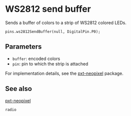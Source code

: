 # WS2812 send buffer

Sends a buffer of colors to a strip of WS2812 colored LEDs.

```sig
pins.ws2812SendBuffer(null, DigitalPin.P0);
```

## Parameters

* ``buffer``: encoded colors
* ``pin``: pin to which the strip is attached

For implementation details, see the [pxt-neopixel](https://github.com/microsoft/pxt-neopixel) package.

## See also

[pxt-neopixel](https://github.com/microsoft/pxt-neopixel)

```package
radio
```